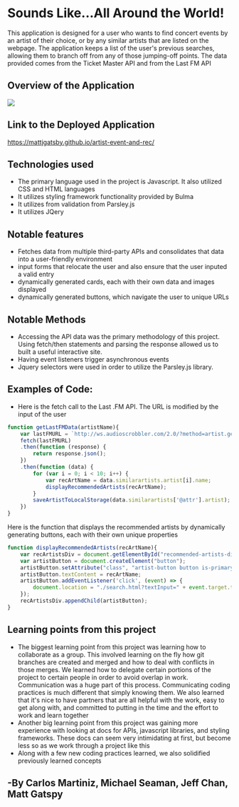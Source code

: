 # Sounds Like...All Around the World!
This application is designed for a user who wants to find concert events by an artist of their choice, or by any similar artists that are listed on the webpage.  The application keeps a list of the user's previous searches, allowing them to branch off from any of those jumping-off points.  The data provided comes from the Ticket Master API and from the Last FM API 

## Overview of the Application
<img src="./assets/images/Sounds Like In Your Area.gif">

## Link to the Deployed Application
https://mattjgatsby.github.io/artist-event-and-rec/

## Technologies used
- The primary language used in the project is Javascript.  It also utilized CSS and HTML languages
- It utilizes styling framework functionality provided by Bulma
- It utilizes from validation from Parsley.js
- It utilizes JQery

## Notable features
- Fetches data from multiple third-party APIs and consolidates that data into a user-friendly environment
- input forms that relocate the user and also ensure that the user inputed a valid entry
- dynamically generated cards, each with their own data and images displayed
- dynamically generated buttons, which navigate the user to unique URLs

## Notable Methods
- Accessing the API data was the primary methodology of this project.  Using fetch/then statements and parsing the response allowed us to built a useful interactive site.
- Having event listeners trigger asynchronous events
- Jquery selectors were used in order to utilize the Parsley.js library.

## Examples of Code:
- Here is the fetch call to the Last .FM API. The URL is modified by the input of the user
```javascript
function getLastFMData(artistName){
    var lastFMURL = `http://ws.audioscrobbler.com/2.0/?method=artist.getsimilar&artist=${artistName}&api_key=ad9eb14ec5af4e4148be415fdc964ee5&format=json`
    fetch(lastFMURL)
    .then(function (response) {
        return response.json();
    })
    .then(function (data) {
        for (var i = 0; i < 10; i++) {
            var recArtName = data.similarartists.artist[i].name;
            displayRecommendedArtists(recArtName);
        }
        saveArtistToLocalStorage(data.similarartists['@attr'].artist);
    })
}
```
Here is the function that displays the recommended artists by dynamically generating buttons, each with their own unique properties
```javascript
function displayRecommendedArtists(recArtName){
    var recArtistsDiv = document.getElementById("recommended-artists-div")
    var artistButton = document.createElement("button");
    artistButton.setAttribute("class", "artist-button button is-primary");
    artistButton.textContent = recArtName;
    artistButton.addEventListener('click', (event) => {
        document.location = "./search.html?textInput=" + event.target.textContent;
    });
    recArtistsDiv.appendChild(artistButton);
}
```
## Learning points from this project
- The biggest learning point from this project was learning how to collaborate as a group.  This involved learning on the fly how git branches are created and merged and how to deal with conflicts in those merges.  We learned how to delegate certain portions of the project to certain people in order to avoid overlap in work.  Communication was a huge part of this process.  Communicating coding practices is much different that simply knowing them.  We also learned that it's nice to have partners that are all helpful with the work, easy to get along with, and committed to putting in the time and the effort to work and learn together
- Another big learning point from this project was gaining more experience with looking at docs for APIs, javascript libraries, and styling frameworks.  These docs can seem very intimidating at first, but become less so as we work through a project like this
- Along with a few new coding practices learned, we also solidified previously learned concepts

## -By Carlos Martiniz, Michael Seaman, Jeff Chan, Matt Gatspy
